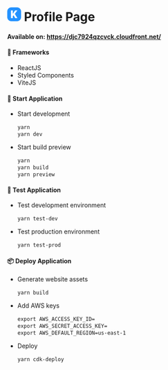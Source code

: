 # ![logo](https://github.com/KlessitonRodrigues/personal-cv/blob/master/src/public/icons/icon.png) Profile Page

#### Available on: https://djc7924qzcvck.cloudfront.net/

#### 🔨 Frameworks

- ReactJS
- Styled Components
- ViteJS

#### 🚀 Start Application

- Start development

  ```
  yarn
  yarn dev
  ```

- Start build preview

  ```
  yarn
  yarn build
  yarn preview
  ```

#### 🤖 Test Application

- Test development environment

  ```
  yarn test-dev
  ```

- Test production environment

  ```
  yarn test-prod
  ```

#### 📦 Deploy Application

- Generate website assets

  ```
  yarn build
  ```

- Add AWS keys

  ```
  export AWS_ACCESS_KEY_ID=
  export AWS_SECRET_ACCESS_KEY=
  export AWS_DEFAULT_REGION=us-east-1
  ```

- Deploy

  ```
  yarn cdk-deploy
  ```

